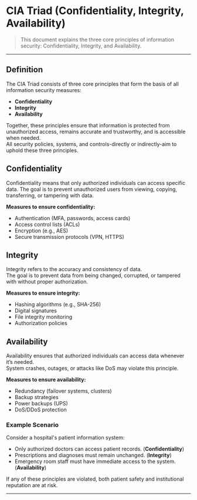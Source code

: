 # CIA Triad (Confidentiality, Integrity, Availability)
> This document explains the three core principles of information security: Confidentiality, Integrity, and Availability.

---

## Definition
The CIA Triad consists of three core principles that form the basis of all information security measures:
- **Confidentiality**
- **Integrity**
- **Availability**

Together, these principles ensure that information is protected from unauthorized access, remains accurate and trustworthy, and is accessible when needed.<br>
All security policies, systems, and controls-directly or indirectly-aim to uphold these three principles.

## Confidentiality
Confidentiality means that only authorized individuals can access specific data.
The goal is to prevent unauthorized users from viewing, copying, transferring, or tampering with data.

**Measures to ensure confidentiality:**
- Authentication (MFA, passwords, access cards)
- Access control lists (ACLs)
- Encryption (e.g., AES)
- Secure transmission protocols (VPN, HTTPS)

## Integrity
Integrity refers to the accuracy and consistency of data.<br>
The goal is to prevent data from being changed, corrupted, or tampered with without proper authorization.

**Measures to ensure integrity:**
- Hashing algorithms (e.g., SHA-256)
- Digital signatures
- File integrity monitoring
- Authorization policies

## Availability
Availability ensures that authorized individuals can access data whenever it’s needed.<br>
System crashes, outages, or attacks like DoS may violate this principle.

**Measures to ensure availability:**
- Redundancy (failover systems, clusters)
- Backup strategies
- Power backups (UPS)
- DoS/DDoS protection

### Example Scenario
Consider a hospital's patient information system:

- Only authorized doctors can access patient records. (**Confidentiality**)
- Prescriptions and diagnoses must remain unchanged. (**Integrity**)
- Emergency room staff must have immediate access to the system. (**Availability**)

If any of these principles are violated, both patient safety and institutional reputation are at risk.

---

